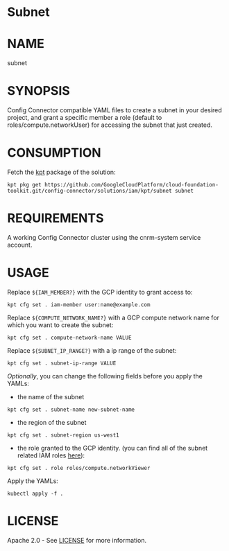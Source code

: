 Subnet
==================================================

# NAME

  subnet

# SYNOPSIS

  Config Connector compatible YAML files to create a subnet in your desired project, and grant a specific member a role (default to roles/compute.networkUser) for accessing the subnet that just created.

# CONSUMPTION

  Fetch the [kpt](https://googlecontainertools.github.io/kpt/) package of the solution:

  ```
  kpt pkg get https://github.com/GoogleCloudPlatform/cloud-foundation-toolkit.git/config-connector/solutions/iam/kpt/subnet subnet
  ```

# REQUIREMENTS

  A working Config Connector cluster using the cnrm-system service account.

# USAGE
  Replace `${IAM_MEMBER?}` with the GCP identity to grant access to:
  ```
  kpt cfg set . iam-member user:name@example.com
  ```

  Replace `${COMPUTE_NETWORK_NAME?}` with a GCP compute network name for which you want to create the subnet:
  ```
  kpt cfg set . compute-network-name VALUE
  ```

  Replace `${SUBNET_IP_RANGE?}` with a ip range of the subnet:
  ```
  kpt cfg set . subnet-ip-range VALUE
  ```

  _Optionally_, you can change the following fields before you apply the YAMLs:
  - the name of the subnet
  ```
  kpt cfg set . subnet-name new-subnet-name
  ```
  
  - the region of the subnet
  ```
  kpt cfg set . subnet-region us-west1
  ```

  - the role granted to the GCP identity.
  (you can find all of the subnet related IAM roles
  [here](https://cloud.google.com/iam/docs/understanding-roles#compute-engine-roles)):

  ```
  kpt cfg set . role roles/compute.networkViewer
  ```

  Apply the YAMLs:

  ```
  kubectl apply -f .
  ```

# LICENSE

  Apache 2.0 - See [LICENSE](/LICENSE) for more information.
